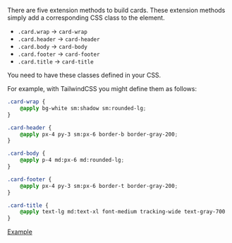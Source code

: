There are five extension methods to build cards. These extension methods simply add a corresponding CSS
class to the element.

* `.card.wrap` -> `card-wrap`
* `.card.header` -> `card-header`
* `.card.body` -> `card-body`
* `.card.footer` -> `card-footer`
* `.card.title` -> `card-title`

You need to have these classes defined in your CSS. 

For example, with TailwindCSS you might define them as follows:

```css
.card-wrap {
    @apply bg-white sm:shadow sm:rounded-lg;
}

.card-header {
    @apply px-4 py-3 sm:px-6 border-b border-gray-200;
}

.card-body {
    @apply p-4 md:px-6 md:rounded-lg;
}

.card-footer {
    @apply px-4 py-3 sm:px-6 border-t border-gray-200;
}

.card-title {
    @apply text-lg md:text-xl font-medium tracking-wide text-gray-700
}
```

[Example](/tailwind/example-card)
